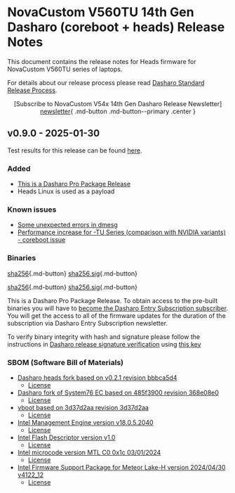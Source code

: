 # NovaCustom V560TU 14th Gen Dasharo (coreboot + heads) Release Notes

This document contains the release notes for Heads firmware for NovaCustom
V560TU series of laptops.

For details about our release process please read
[Dasharo Standard Release Process](../../dev-proc/standard-release-process.md).

<center>

[Subscribe to NovaCustom V54x 14th Gen Dasharo Release Newsletter]
[newsletter]{ .md-button .md-button--primary .center }

</center>

## v0.9.0 - 2025-01-30

Test results for this release can be found
[here](https://github.com/Dasharo/osfv-results/tree/main/boards/NovaCustom/MTL_14th_Gen/V560TU/Heads/v0.9.0-results.csv).

### Added

- [This is a Dasharo Pro Package Release](https://docs.dasharo.com/dev-proc/versioning/#dasharo-entry-subscription-releases)
- Heads Linux is used as a payload

### Known issues

- [Some unexpected errors in dmesg](https://github.com/Dasharo/dasharo-issues/issues/1201)
- [Performance increase for -TU Series (comparison with NVIDIA variants) - coreboot issue](https://github.com/Dasharo/dasharo-issues/issues/1216)

### Binaries

[sha256][novacustom_v56x_mtl_ec_v0.9.0.rom_hash]{.md-button}
[sha256.sig][novacustom_v56x_mtl_ec_v0.9.0.rom_sig]{.md-button}

[sha256][novacustom_v56x_mtl_v0.9.0_heads.rom_hash]{.md-button}
[sha256.sig][novacustom_v56x_mtl_v0.9.0_heads.rom_sig]{.md-button}

This is a Dasharo Pro Package Release. To obtain access to the pre-built
binaries you will have to
[become the Dasharo Entry Subscription subscriber](../../ways-you-can-help-us.md#become-a-dasharo-entry-subscription-subscriber).
You will get the access to all of the firmware updates for the duration of the
subscription via Dasharo Entry Subscription newsletter.

To verify binary integrity with hash and signature please follow the
instructions in [Dasharo release signature verification](/guides/signature-verification)
using [this key](https://github.com/3mdeb/3mdeb-secpack/blob/master/customer-keys/novacustom/dasharo-release-0.9.x-for-novacustom-signing-key.asc)

### SBOM (Software Bill of Materials)

- [Dasharo heads fork based on v0.2.1 revision bbbca5d4](https://github.com/Dasharo/heads/tree/bbbca5d4)
    + [License](https://github.com/Dasharo/heads/blob/bbbca5d4/COPYING)
- [Dasharo fork of System76 EC based on 485f3900 revision 368e08e0](https://github.com/Dasharo/ec/tree/368e08e0/)
    + [License](https://github.com/Dasharo/ec/blob/368e08e0/LICENSE)
- [vboot based on 3d37d2aa revision 3d37d2aa](https://chromium.googlesource.com/chromiumos/platform/vboot_reference/+/3d37d2aa/)
    + [License](https://chromium.googlesource.com/chromiumos/platform/vboot_reference/+/3d37d2aa/LICENSE)
- [Intel Management Engine version v18.0.5.2040](https://github.com/Dasharo/dasharo-blobs/blob/32cffee4/novacustom/v5x0tu/me.bin)
    + [License](https://github.com/Dasharo/dasharo-blobs/blob/main/licenses/pv%20intel%20obl%20software%20license%20agreement%2011.2.2017.pdf)
- [Intel Flash Descriptor version v1.0](https://github.com/Dasharo/dasharo-blobs/blob/32cffee4/novacustom/v5x0tu/descriptor.bin)
    + [License](https://github.com/Dasharo/dasharo-blobs/blob/main/licenses/pv%20intel%20obl%20software%20license%20agreement%2011.2.2017.pdf)
- [Intel microcode version MTL C0 0x1c 03/01/2024](https://github.com/intel/Intel-Linux-Processor-Microcode-Data-Files/tree/microcode-20240531/intel-ucode/06-aa-04)
    + [License](https://github.com/intel/Intel-Linux-Processor-Microcode-Data-Files/blob/microcode-20240531/license)
- [Intel Firmware Support Package for Meteor Lake-H version 2024/04/30 v4122_12](https://github.com/Dasharo/dasharo-blobs/tree/32cffee4/novacustom/v5x0tu/MeteorLakeFspBinPkg)
    + [License](https://github.com/Dasharo/dasharo-blobs/blob/main/licenses/pv%20intel%20obl%20software%20license%20agreement%2011.2.2017.pdf)

[newsletter]: https://3mdeb.com/subscribe/nc_v540tu_14th.html
[novacustom_v56x_mtl_ec_v0.9.0.rom_hash]: https://dl.3mdeb.com/open-source-firmware/Dasharo/novacustom_v56x_mtl/heads/v0.9.0/novacustom_v56x_mtl_ec_v0.9.0.rom.sha256
[novacustom_v56x_mtl_ec_v0.9.0.rom_sig]: https://dl.3mdeb.com/open-source-firmware/Dasharo/novacustom_v56x_mtl/heads/v0.9.0/novacustom_v56x_mtl_ec_v0.9.0.rom.sha256.sig
[novacustom_v56x_mtl_v0.9.0_heads.rom_hash]: https://dl.3mdeb.com/open-source-firmware/Dasharo/novacustom_v56x_mtl/heads/v0.9.0/novacustom_v56x_mtl_v0.9.0_heads.rom.sha256
[novacustom_v56x_mtl_v0.9.0_heads.rom_sig]: https://dl.3mdeb.com/open-source-firmware/Dasharo/novacustom_v56x_mtl/heads/v0.9.0/novacustom_v56x_mtl_v0.9.0_heads.rom.sha256.sig
